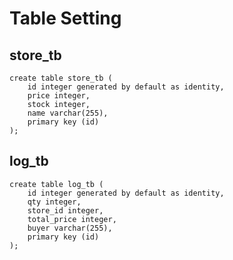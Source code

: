 # Table Setting

## store_tb

```spl
create table store_tb (
    id integer generated by default as identity,
    price integer,
    stock integer,
    name varchar(255),
    primary key (id)
);
```

## log_tb

```spl
create table log_tb (
    id integer generated by default as identity,
    qty integer,
    store_id integer,
    total_price integer,
    buyer varchar(255),
    primary key (id)
);
```
